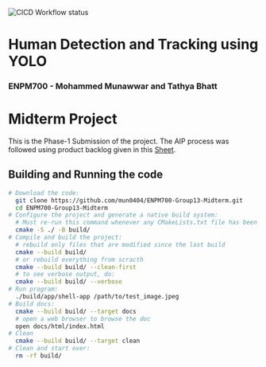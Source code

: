 ![CICD Workflow status](https://github.com/tathya7/ENPM700-Group13-Midterm/actions/workflows/run-unit-test-and-upload-codecov.yml/badge.svg)

# Human Detection and Tracking using YOLO
### ENPM700 - Mohammed Munawwar and Tathya Bhatt

# Midterm Project


This is the Phase-1 Submission of the project. The AIP process was followed using product backlog given in this [Sheet](https://docs.google.com/spreadsheets/d/1zITtZFIbhi-VyhSFAzy4M6afBLeduHdxMXDktULzxks/edit?usp=sharing).


## Building and Running the code

```bash
# Download the code:
  git clone https://github.com/mun0404/ENPM700-Group13-Midterm.git
  cd ENPM700-Group13-Midterm
# Configure the project and generate a native build system:
  # Must re-run this command whenever any CMakeLists.txt file has been changed.
  cmake -S ./ -B build/
# Compile and build the project:
  # rebuild only files that are modified since the last build
  cmake --build build/
  # or rebuild everything from scracth
  cmake --build build/ --clean-first
  # to see verbose output, do:
  cmake --build build/ --verbose
# Run program:
  ./build/app/shell-app /path/to/test_image.jpeg
# Build docs:
  cmake --build build/ --target docs
  # open a web browser to browse the doc
  open docs/html/index.html
# Clean
  cmake --build build/ --target clean
# Clean and start over:
  rm -rf build/
```
